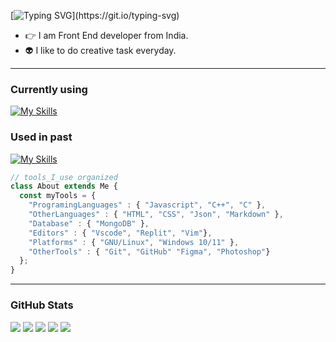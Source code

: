 [![Typing SVG](https://readme-typing-svg.demolab.com?font=Fira+Code&size=30&duration=3000&center=true&vCenter=true&multiline=true&width=900&height=100&lines=Hui+Hui%F0%9F%91%8B%2C+beautiful%F0%9F%91%8Cpeople%F0%9F%A4%BC;This+is%F0%9F%91%89%3CSourabh_Nerlekar%F0%9F%91%A8%E2%80%8D%F0%9F%92%BB%3E+here%F0%9F%A4%98...)](https://git.io/typing-svg)
- 👉 I am Front End developer from India.
- 👽 I like to do creative task everyday.
---
### Currently using
[![My Skills](https://skillicons.dev/icons?i=react,js,css,html,svg,mongodb,git,github,linux,vscode,webpack,stackoverflow,codepen,tailwind,bootstrap,regex,md,discord,figma,linkedin)](https://skillicons.dev)
### Used in past
[![My Skills](https://skillicons.dev/icons?i=c,cpp,arduino,wordpress,ps)](https://skillicons.dev)

```javascript
// tools_I_use organized
class About extends Me { 
  const myTools = {  
    "ProgramingLanguages" : { "Javascript", "C++", "C" },
    "OtherLanguages" : { "HTML", "CSS", "Json", "Markdown" },
    "Database" : { "MongoDB" },
    "Editors" : { "Vscode", "Replit", "Vim"},
    "Platforms" : { "GNU/Linux", "Windows 10/11" },
    "OtherTools" : { "Git", "GitHub" "Figma", "Photoshop"}
  };
}
```
<!-- <div align="center">
	<code><img height="50" src="https://user-images.githubusercontent.com/25181517/192108372-f71d70ac-7ae6-4c0d-8395-51d8870c2ef0.png" alt="Git" title="Git" /></code>
	<code><img height="50" src="https://user-images.githubusercontent.com/25181517/192108374-8da61ba1-99ec-41d7-80b8-fb2f7c0a4948.png" alt="GitHub" title="GitHub" /></code>
	<code><img height="50" src="https://user-images.githubusercontent.com/25181517/192108891-d86b6220-e232-423a-bf5f-90903e6887c3.png" alt="Visual Studio Code" title="Visual Studio Code" /></code>
	<code><img height="50" src="https://user-images.githubusercontent.com/25181517/192158954-f88b5814-d510-4564-b285-dff7d6400dad.png" alt="HTML" title="HTML" /></code>
	<code><img height="50" src="https://user-images.githubusercontent.com/25181517/183898674-75a4a1b1-f960-4ea9-abcb-637170a00a75.png" alt="CSS" title="CSS" /></code>
	<code><img height="50" src="https://user-images.githubusercontent.com/25181517/117447155-6a868a00-af3d-11eb-9cfe-245df15c9f3f.png" alt="JavaScript" title="JavaScript" /></code>
	<code><img height="50" src="https://user-images.githubusercontent.com/25181517/183897015-94a058a6-b86e-4e42-a37f-bf92061753e5.png" alt="React" title="React" /></code>
	<code><img height="50" src="https://user-images.githubusercontent.com/25181517/187955008-981340e6-b4cc-441b-80cf-7a5e94d29e7e.png" alt="webpack" title="webpack" /></code>
	<code><img height="50" src="https://user-images.githubusercontent.com/25181517/182884177-d48a8579-2cd0-447a-b9a6-ffc7cb02560e.png" alt="mongoDB" title="mongoDB" /></code>
	<code><img height="50" src="https://user-images.githubusercontent.com/25181517/186884153-99edc188-e4aa-4c84-91b0-e2df260ebc33.png" alt="Ubuntu" title="Ubuntu" /></code>
</div> -->
---
### GitHub Stats
<!-- [![Contribution Stats](https://github-contribution-stats.vercel.app/api/?username=GitSourabh7)](https://github.com/GitSourabh7/github-contribution-stats/) -->
<!-- ![Sourabh's GitHub stats](https://github-readme-stats.vercel.app/api?username=GitSourabh7&theme=default&show_icons=true)
[![Top Langs](https://github-readme-stats.vercel.app/api/top-langs/?username=GitSourabh7&langs_count=8)](https://github.com/GitSourabh7/github-readme-stats)
 -->
![](http://github-profile-summary-cards.vercel.app/api/cards/profile-details?username=GitSourabh7&theme=github)
![](http://github-profile-summary-cards.vercel.app/api/cards/repos-per-language?username=GitSourabh7&theme=github)
![](http://github-profile-summary-cards.vercel.app/api/cards/most-commit-language?username=GitSourabh7&theme=github)
![](http://github-profile-summary-cards.vercel.app/api/cards/stats?username=GitSourabh7&theme=github)
![](http://github-profile-summary-cards.vercel.app/api/cards/productive-time?username=GitSourabh7&theme=default&utcOffset=6)
